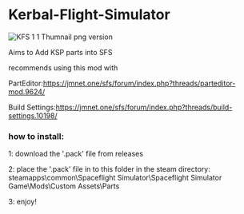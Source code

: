 # Kerbal-Flight-Simulator
![KFS 1 1 Thumnail png version](https://github.com/Mac33299/Kerbal-Flight-Simulator/assets/110599229/d7a90563-eb2e-4ef1-a9df-0083783cb9d9)

Aims to Add KSP parts into SFS

recommends using this mod with

PartEditor:https://jmnet.one/sfs/forum/index.php?threads/parteditor-mod.9624/

Build Settings:https://jmnet.one/sfs/forum/index.php?threads/build-settings.10198/




### how to install:
  
1: download the '.pack' file from releases

2: place the '.pack' file in to this folder in the steam directory:
   steamapps\common\Spaceflight Simulator\Spaceflight Simulator Game\Mods\Custom Assets\Parts
   
3: enjoy!
